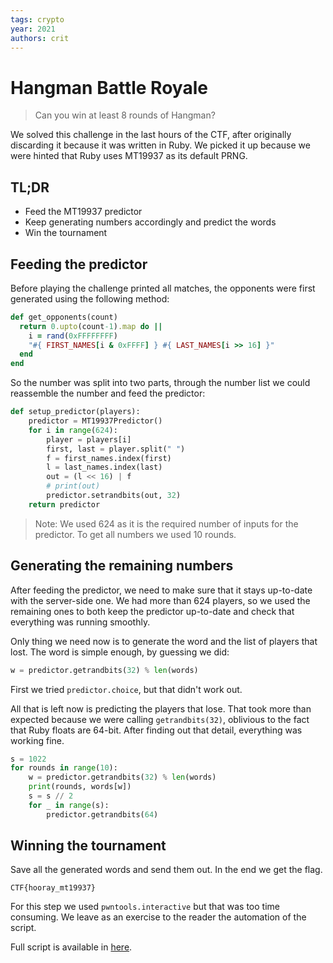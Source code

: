 ```yaml
---
tags: crypto
year: 2021
authors: crit
---
```

# Hangman Battle Royale

> Can you win at least 8 rounds of Hangman?

We solved this challenge in the last hours of the CTF,
after originally discarding it because it was written in Ruby.
We picked it up because we were hinted that Ruby uses MT19937 as its default PRNG.

## TL;DR

- Feed the MT19937 predictor
- Keep generating numbers accordingly and predict the words
- Win the tournament

## Feeding the predictor

Before playing the challenge printed all matches,
the opponents were first generated using the following method:

```rb
def get_opponents(count)
  return 0.upto(count-1).map do ||
    i = rand(0xFFFFFFFF)
    "#{ FIRST_NAMES[i & 0xFFFF] } #{ LAST_NAMES[i >> 16] }"
  end
end
```

So the number was split into two parts,
through the number list we could reassemble the number and feed the predictor:

```py
def setup_predictor(players):
    predictor = MT19937Predictor()
    for i in range(624):
        player = players[i]
        first, last = player.split(" ")
        f = first_names.index(first)
        l = last_names.index(last)
        out = (l << 16) | f
        # print(out)
        predictor.setrandbits(out, 32)
    return predictor
```

> Note: We used 624 as it is the required number of inputs for the predictor.
> To get all numbers we used 10 rounds.

## Generating the remaining numbers

After feeding the predictor, we need to make sure that it stays up-to-date with the server-side one.
We had more than 624 players, so we used the remaining ones to both keep the predictor up-to-date and check that everything was running smoothly.

Only thing we need now is to generate the word and the list of players that lost.
The word is simple enough, by guessing we did:

```py
w = predictor.getrandbits(32) % len(words)
```

First we tried `predictor.choice`, but that didn't work out.

All that is left now is predicting the players that lose.
That took more than expected because we were calling `getrandbits(32)`,
oblivious to the fact that Ruby floats are 64-bit.
After finding out that detail, everything was working fine.

```py
s = 1022
for rounds in range(10):
    w = predictor.getrandbits(32) % len(words)
    print(rounds, words[w])
    s = s // 2
    for _ in range(s):
        predictor.getrandbits(64)
```

## Winning the tournament

Save all the generated words and send them out.
In the end we get the flag.

```
CTF{hooray_mt19937}
```

For this step we used `pwntools.interactive` but that was too time consuming.
We leave as an exercise to the reader the automation of the script.

Full script is available in [here](hangman-solution.py).